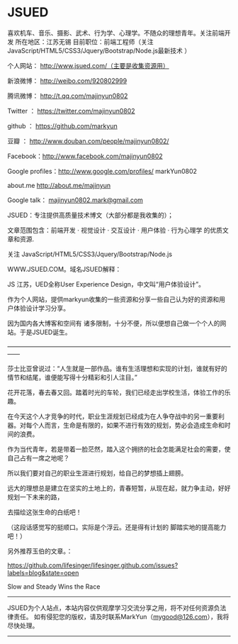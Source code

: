 JSUED
==============================
 喜欢机车、音乐、摄影、武术、行为学、心理学。不随众的理想青年。关注前端开发
所在地区：江苏无锡
目前职位：前端工程师（关注 JavaScript/HTML5/CSS3/Jquery/Bootstrap/Node.js最新技术 ）

个人网站：  http://www.jsued.com/（主要是收集资源用）

新浪微博：  http://weibo.com/920802999

腾讯微博：  http://t.qq.com/majinyun0802

Twitter ：  https://twitter.com/majinyun0802 

github  ：  https://github.com/markyun 

豆瓣     ：  http://www.douban.com/people/majinyun0802/

Facebook：http://www.facebook.com/majinyun0802  

Google profiles：http://www.google.com/profiles/ markYun0802 

about.me  http://about.me/majinyun 

Google talk： majinyun0802.mark@gmail.com


 

JSUED：专注提供高质量技术博文（大部分都是我收集的）；

文章范围包含：前端开发 · 视觉设计 · 交互设计 · 用户体验 · 行为心理学 的优质文章和资源. 

关注 JavaScript/HTML5/CSS3/Jquery/Bootstrap/Node.js

WWW.JSUED.COM。域名JSUED解释：

JS 江苏，UED全称User Experience Design，中文叫“用户体验设计”。

作为个人网站，提供markyun收集的一些资源和分享一些自己认为好的资源和用户体验设计学习分享。

因为国内各大博客和空间有 诸多限制，十分不便，所以便想自己做一个个人的网站。于是JSUED诞生。

—————————————————————————————————————— 

莎士比亚曾说过：“人生就是一部作品。谁有生活理想和实现的计划，谁就有好的情节和结尾，谁便能写得十分精彩和引人注目。”

花开花落，春去春又回。踏着时光的车轮，我们已经走出学校生活，体验工作的乐趣。

在今天这个人才竞争的时代，职业生涯规划已经成为在人争夺战中的另一重要利器。对每个人而言，生命是有限的，如果不进行有效的规划，势必会造成生命和时间的浪费。

作为当代青年，若是带着一脸茫然，踏入这个拥挤的社会怎能满足社会的需要，使自己占有一席之地呢？

所以我们要对自己的职业生涯进行规划，给自己的梦想插上翅膀。

远大的理想总是建立在坚实的土地上的，青春短暂，从现在起，就力争主动，好好规划一下未来的路，

去描绘这张生命的白纸吧！

（这段话感觉写的挺顺口。实际是个浮云。还是得有计划的 脚踏实地的提高能力吧！）


另外推荐玉伯的文章。：

https://github.com/lifesinger/lifesinger.github.com/issues?labels=blog&state=open


Slow and Steady Wins the Race  
________________________________________________________________________________________________________________

JSUED为个人站点，本站内容仅供观摩学习交流分享之用，将不对任何资源负法律责任。
如有侵犯您的版权，请及时联系MarkYun（mygood@126.com），我将尽快处理。

_________________________________________________________________________________________________________________
